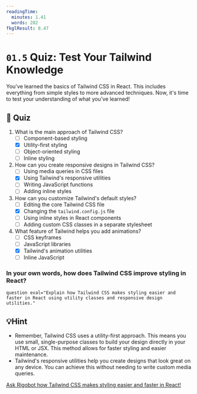 ```yaml
---
readingTime:
  minutes: 1.41
  words: 282
fkglResult: 8.47
---
```


# `01.5` Quiz: Test Your Tailwind Knowledge

You've learned the basics of Tailwind CSS in React. This includes everything from simple styles to more advanced techniques. Now, it's time to test your understanding of what you've learned!

## 📝 Quiz

1. What is the main approach of Tailwind CSS?
   - [ ] Component-based styling  
   - [x] Utility-first styling  
   - [ ] Object-oriented styling  
   - [ ] Inline styling  

2. How can you create responsive designs in Tailwind CSS?
   - [ ] Using media queries in CSS files  
   - [x] Using Tailwind's responsive utilities  
   - [ ] Writing JavaScript functions  
   - [ ] Adding inline styles  

3. How can you customize Tailwind's default styles?
   - [ ] Editing the core Tailwind CSS file  
   - [x] Changing the `tailwind.config.js` file  
   - [ ] Using inline styles in React components  
   - [ ] Adding custom CSS classes in a separate stylesheet  

4. What feature of Tailwind helps you add animations?
   - [ ] CSS keyframes  
   - [ ] JavaScript libraries  
   - [x] Tailwind's animation utilities  
   - [ ] Inline JavaScript  

### In your own words, how does Tailwind CSS improve styling in React?
```question eval="Explain how Tailwind CSS makes styling easier and faster in React using utility classes and responsive design utilities."```

## 💡Hint
- Remember, Tailwind CSS uses a utility-first approach. This means you use small, single-purpose classes to build your design directly in your HTML or JSX. This method allows for faster styling and easier maintenance.
- Tailwind's responsive utilities help you create designs that look great on any device. You can achieve this without needing to write custom media queries. 

[Ask Rigobot how Tailwind CSS makes styling easier and faster in React!](https://4geeks.com/ask?query=how-tailwind-css-improves-styling-in-react)